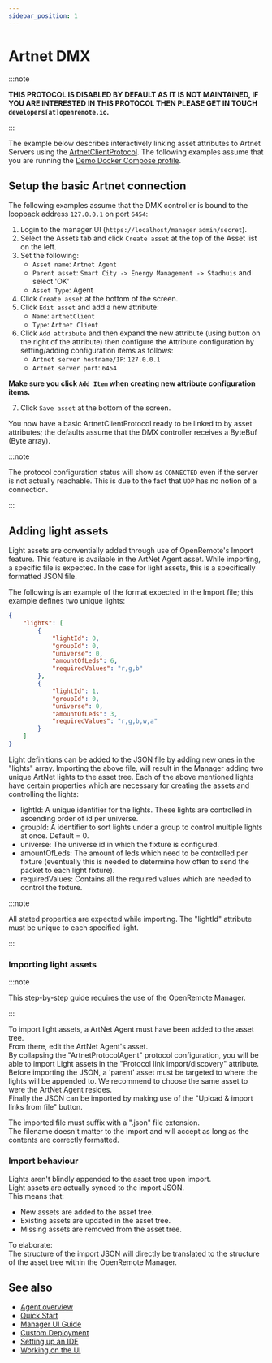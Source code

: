 ```yaml
---
sidebar_position: 1
---
```


# Artnet DMX

:::note

**THIS PROTOCOL IS DISABLED BY DEFAULT AS IT IS NOT MAINTAINED, IF YOU ARE INTERESTED IN THIS PROTOCOL THEN PLEASE GET IN TOUCH `developers[at]openremote.io`.**

:::

The example below describes interactively linking asset attributes to Artnet Servers using the [ArtnetClientProtocol](https://github.com/openremote/openremote/blob/master/agent/src/main/java/org/openremote/agent/protocol/dmx/artnet/ArtnetClientProtocol.java). The following examples assume that you are running the [Demo Docker Compose profile](../../../developer-guide/docker-compose-profiles#demo-docker-composeyml).

## Setup the basic Artnet connection
The following examples assume that the DMX controller is bound to the loopback address `127.0.0.1` on port `6454`:
1. Login to the manager UI (`https://localhost/manager` `admin/secret`).
2. Select the Assets tab and click `Create asset` at the top of the Asset list on the left.
3. Set the following:
    * `Asset name`: `Artnet Agent`
    * `Parent asset`: `Smart City -> Energy Management -> Stadhuis` and select 'OK'
    * `Asset Type`: Agent
4. Click `Create asset` at the bottom of the screen.
5. Click `Edit asset` and add a new attribute:
    * `Name`: `artnetClient`
    * `Type`: `Artnet Client`
6. Click `Add attribute` and then expand the new attribute (using button on the right of the attribute) then configure the Attribute configuration by setting/adding configuration items as follows:
    * `Artnet server hostname/IP`: `127.0.0.1`
    * `Artnet server port`: `6454`

**Make sure you click `Add Item` when creating new attribute configuration items.**

7. Click `Save asset` at the bottom of the screen.

You now have a basic ArtnetClientProtocol ready to be linked to by asset attributes; the defaults assume that the DMX controller receives a ByteBuf (Byte array). 

:::note

The protocol configuration status will show as `CONNECTED` even if the server is not actually reachable. This is due to the fact that `UDP` has no notion of a connection.

:::

## Adding light assets
Light assets are conventially added through use of OpenRemote's Import feature.
This feature is available in the ArtNet Agent asset.
While importing, a specific file is expected.
In the case for light assets, this is a specifically formatted JSON file.

The following is an example of the format expected in the Import file;
this example defines two unique lights:
```json
{
	"lights": [
		{
			"lightId": 0,
			"groupId": 0,
			"universe": 0,
			"amountOfLeds": 6,
			"requiredValues": "r,g,b"
		},
		{
			"lightId": 1,
			"groupId": 0,
			"universe": 0,
			"amountOfLeds": 3,
			"requiredValues": "r,g,b,w,a"
		}
	]
}
```

Light definitions can be added to the JSON file by adding new ones in the "lights" array.
Importing the above file, will result in the Manager adding two unique ArtNet lights to the asset tree. Each of the above mentioned lights have certain properties which are necessary for creating the assets and controlling the lights:

* lightId: A unique identifier for the lights. These lights are controlled in ascending order of id per universe.
* groupId: A identifier to sort lights under a group to control multiple lights at once. Default = 0.
* universe: The universe id in which the fixture is configured.
* amountOfLeds: The amount of leds which need to be controlled per fixture (eventually this is needed to determine how often to send the packet to each light fixture). 
* requiredValues: Contains all the required values which are needed to control the fixture.

:::note

All stated properties are expected while importing. The "lightId" attribute must be unique to each specified light.

:::

### Importing light assets

:::note

This step-by-step guide requires the use of the OpenRemote Manager.

:::

To import light assets, a ArtNet Agent must have been added to the asset tree.  
From there, edit the ArtNet Agent's asset.  
By collapsing the "ArtnetProtocolAgent" protocol configuration, you will be able to import Light assets in the "Protocol link import/discovery" attribute.  
Before importing the JSON, a 'parent' asset must be targeted to where the lights will be appended to. We recommend to choose the same asset to were the ArtNet Agent resides.  
Finally the JSON can be imported by making use of the "Upload & import links from file" button.
 

The imported file must suffix with a ".json" file extension.  
The filename doesn't matter to the import and will accept as long as the contents are correctly formatted.

### Import behaviour
Lights aren't blindly appended to the asset tree upon import.  
Light assets are actually synced to the import JSON.  
This means that:
* New assets are added to the asset tree.
* Existing assets are updated in the asset tree.
* Missing assets are removed from the asset tree.

To elaborate:  
The structure of the import JSON will directly be translated to the structure of the asset tree within the OpenRemote Manager.

## See also

- [Agent overview](../overview.md)
- [Quick Start](https://github.com/openremote/openremote/blob/master/README.md)
- [Manager UI Guide](../../manager-ui/manager-ui.md)
- [Custom Deployment](../../deploying/custom-deployment.md)
- [Setting up an IDE](../../../developer-guide/setting-up-an-ide.md)
- [Working on the UI](../../../developer-guide/working-on-ui-and-apps.md)
